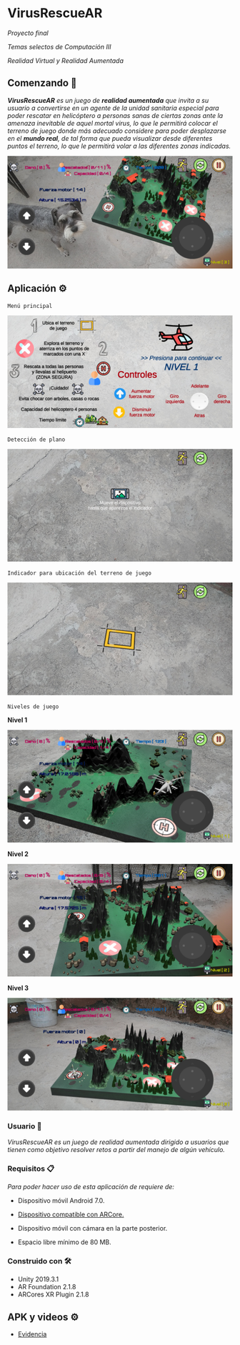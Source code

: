 # VirusRescueAR

_Proyecto final_

_Temas selectos de Computación III_

_Realidad Virtual y Realidad Aumentada_

## Comenzando 🚀

_**VirusRescueAR**  es un juego de **realidad aumentada** que invita a su usuario a convertirse en un agente de la unidad sanitaria especial para poder rescatar en helicóptero a personas sanas de ciertas zonas ante la amenaza inevitable de aquel mortal virus, lo que le permitirá colocar el terreno de juego donde más adecuado considere para poder desplazarse en el **mundo real**, de tal forma que pueda visualizar desde diferentes puntos el terreno, lo que le permitirá volar a las diferentes zonas indicadas._

![Pantalla](/Screenshots/nivel3-3.jpg)

## Aplicación ⚙️

```
Menú principal
```

![Pantalla](/Screenshots/inicio-1.jpg)

```
Detección de plano
```

![Pantalla](/Screenshots/inicio-2.jpg)

```
Indicador para ubicación del terreno de juego
```

![Pantalla](/Screenshots/inicio-3.jpg)

```
Niveles de juego
```

**Nivel 1**

![Pantalla](/Screenshots/Nivel1-2.jpg)

**Nivel 2**

![Pantalla](/Screenshots/nivel2-2.jpg)

**Nivel 3**

![Pantalla](/Screenshots/nivel3-2.jpg)

### Usuario 🔩

_VirusRescueAR es un juego de realidad aumentada dirigido a usuarios que tienen como objetivo resolver retos a partir del manejo de algún vehículo._

### Requisitos 📋

_Para poder hacer uso de esta aplicación de requiere de:_


* Dispositivo móvil Android 7.0.

* [Dispositivo compatible con ARCore.](https://developers.google.com/ar/discover/supported-devices)

* Dispositivo móvil con cámara en la parte posterior.

* Espacio libre mínimo de 80 MB.

### Construido con 🛠️

* Unity 2019.3.1
* AR Foundation 2.1.8
* ARCores XR Plugin 2.1.8

## APK y videos ⚙️

* [Evidencia](https://drive.google.com/drive/folders/1mUTdDyzbOijAVMY-UIOwuKwBf0ONdK9K?usp=sharing)

